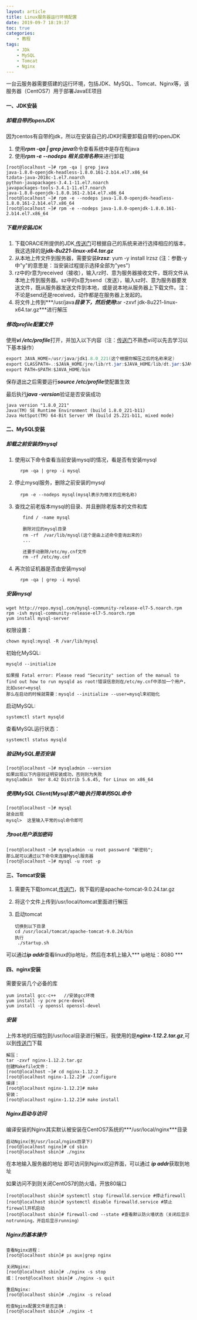 ```yaml
---
layout: article
title: Linux服务器运行环境配置
date: 2019-09-7 18:19:37
toc: true
categories:
	- 教程
tags:
	- JDk
	- MySQL
	- Tomcat
	- Nginx
---
```




一台云服务器需要搭建的运行环境，包括JDK、MySQL、Tomcat、Nginx等，该服务器（CentOS7）用于部署JavaEE项目

#### 一、JDK安装

##### 卸载自带的openJDK

​		因为centos有自带的jdk，所以在安装自己的JDK时需要卸载自带的openJDK

1. 使用***rpm -qa | grep java***命令查看系统中是存在有java
2. 使用***rpm -e --nodeps 相关应用名称***来进行卸载

```
[root@localhost ~]# rpm -qa | grep java
java-1.8.0-openjdk-headless-1.8.0.161-2.b14.el7.x86_64
tzdata-java-2018c-1.el7.noarch
python-javapackages-3.4.1-11.el7.noarch
javapackages-tools-3.4.1-11.el7.noarch
java-1.8.0-openjdk-1.8.0.161-2.b14.el7.x86_64
[root@localhost ~]# rpm -e --nodeps java-1.8.0-openjdk-headless-1.8.0.161-2.b14.el7.x86_64
[root@localhost ~]# rpm -e --nodeps java-1.8.0-openjdk-1.8.0.161-2.b14.el7.x86_64
```

##### 下载并安装JDK

1. 下载ORAClE所提供的JDK,[传送门](https://www.oracle.com/java/technologies/jdk8-downloads.html)可根据自己的系统来进行选择相应的版本，我这选择的是***jdk-8u221-linux-x64.tar.gz***
2. 从本地上传文件到服务器，需要安装***Irzsz***: yum -y install lrzsz (注：参数-y中"y"的意思是：当安装过程提示选择全部为"yes")
3. rz中的r意为received（接收），输入rz时、意为服务器接收文件，既将文件从本地上传到服务器。sz中的s意为send（发送），输入sz时、意为服务器要发送文件，既从服务器发送文件到本地，或是说本地从服务器上下载文件。注：不论是send还是received，动作都是在服务器上发起的。
4. 将文件上传到***/usr/java***目录下，然后使用***tar -zxvf jdk-8u221-linux-x64.tar.gz***进行解压

##### 修改profile配置文件

使用***vi /etc/profile***打开，并加入以下内容（注：[传送门](https://vimjc.com/)不熟悉vi可以先去学习以下基本操作）

```java
export JAVA_HOME=/usr/java/jdk1.8.0_221(这个根据你解压之后的名称来定)
export CLASSPATH=.:$JAVA_HOME/jre/lib/rt.jar:$JAVA_HOME/lib/dt.jar:$JAVA_HOME/lib/tools.jar
export PATH=$PATH:$JAVA_HOME/bin
```

保存退出之后需要运行***source /etc/profile***使配置生效

最后执行***java -version***验证是否安装成功

```
java version "1.8.0_221"
Java(TM) SE Runtime Environment (build 1.8.0_221-b11)
Java HotSpot(TM) 64-Bit Server VM (build 25.221-b11, mixed mode)
```



#### 二、MySQL安装

##### 卸载之前安装的mysql

1. 使用以下命令查看当前安装mysql的情况，看是否有安装mysql

    ```
      rpm -qa | grep -i mysql
    ```

2. 停止mysql服务，删除之前安装的mysql

    ```
      rpm -e --nodeps mysql(mysql表示为相关的应用名称)
    ```

3. 查找之前老版本mysql的目录、并且删除老版本的文件和库

   ```
      find / -name mysql
      
      删除对应的mysql目录
      rm -rf  /var/lib/mysql(这个是由上述命令查询出来的)
      ...
      
      还要手动删除/etc/my.cnf文件
      rm -rf /etc/my.cnf
   ```

4. 再次验证机器是否由安装mysql

    ```
      rpm -qa | grep -i mysql
    ```

##### 安装mysql

```
wget http://repo.mysql.com/mysql-community-release-el7-5.noarch.rpm
rpm -ivh mysql-community-release-el7-5.noarch.rpm
yum install mysql-server
```

权限设置：

```
chown mysql:mysql -R /var/lib/mysql
```

初始化MySQL:

```
mysqld --initialize

如果报 Fatal error: Please read "Security" section of the manual to find out how to run mysqld as root!错误信息则在/etc/my.cnf中添加一个用户，比如user=mysql
那么在启动的时候就需要：mysqld --initialize --user=mysql来初始化
```

启动MySQL:

```
systemctl start mysqld
```

查看MySQL运行状态：

```
systemctl status mysqld
```

##### 验证MySQL是否安装

```
[root@localhost ~]# mysqladmin --version
如果出现以下内容则证明安装成功，否则则为失败
mysqladmin  Ver 8.42 Distrib 5.6.45, for Linux on x86_64
```

##### 使用MySQL Client(Mysql客户端)执行简单的SQL命令

```
[root@localhost ~]# mysql
就会出现
mysql>  这里输入平常的sql命令即可
```

##### 为root用户添加密码

```
[root@localhost ~]# mysqladmin -u root password "新密码";
那么就可以通过以下命令来连接Mysql服务器
[root@localhost ~]# mysql -u root -p
```



#### 三、Tomcat安装

1. 需要先下载tomcat,[传送门](http://tomcat.apache.org/)，我下载的是apache-tomcat-9.0.24.tar.gz

2. 将这个文件上传到/usr/local/tomcat里面进行解压

3. 启动tomcat

   ```
   切换到以下目录
   cd /usr/local/tomcat/apache-tomcat-9.0.24/bin
   执行
    ./startup.sh
   ```

可以通过***ip addr***查看linux的ip地址，然后在本机上输入*** ip地址：8080 ***



#### 四、nginx安装

需要安装几个必备的库

```
yum install gcc-c++   //安装gcc环境
yum install -y pcre pcre-devel
yum install -y openssl openssl-devel
```

##### 安装

上传本地的压缩包到/usr/local目录进行解压，我使用的是***nginx-1.12.2.tar.gz***,可以到[传送门](https://nginx.org/download/)下载

```
解压：
tar -zxvf nginx-1.12.2.tar.gz
创建Makefile文件：
[root@localhost ~]# cd nginx-1.12.2
[root@localhost nginx-1.12.2]# ./configure
编译：
[root@localhost nginx-1.12.2]# make
安装：
[root@localhost nginx-1.12.2]# make install
```

##### Nginx启动与访问

编译安装的Nginx其实默认被安装在CentOS7系统的***/usr/local/nginx***目录

```
启动Nginx(到/usr/local/nginx目录下)
[root@localhost nginx]# cd sbin
[root@localhost sbin]# ./nginx
```

在本地输入服务器的地址 即可访问到Nginx欢迎界面，可以通过 ***ip addr***获取到地址

如果访问不到则关闭CentOS7的防火墙，开放80端口

```
[root@localhost sbin]# systemctl stop firewalld.service #停止firewall
[root@localhost sbin]# systemctl disable firewalld.service #禁止firewall开机启动
[root@localhost sbin]# firewall-cmd --state #查看默认防火墙状态（关闭后显示notrunning，开启后显示running）
```

##### Nginx的基本操作

```
查看Nginx进程：
[root@localhost sbin]# ps aux|grep nginx

关闭Nginx:
[root@localhost sbin]# ./nginx -s stop
或：[root@localhost sbin]# ./nginx -s quit

重启Nginx:
[root@localhost sbin]# ./nginx -s reload

检查Nginx配置文件是否正确：
[root@localhost sbin]# ./nginx -t
```

